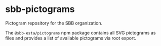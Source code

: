 # sbb-pictograms

Pictogram repository for the SBB organization.

The `@sbb-esta/pictograms` npm package contains all SVG pictograms as files and provides a list of available
pictograms via root export.
